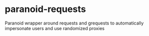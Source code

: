 # paranoid-requests
Paranoid wrapper around requests and grequests to automatically impersonate users and use randomized proxies
